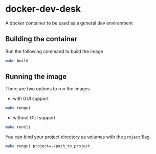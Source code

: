 # docker-dev-desk
A docker container to be used as a general dev environment

## Building the container
Run the following command to build the image
```bash
make build
```

## Running the image
There are two options to run the images
* with GUI support
```bash 
make rungui
```
* without GUI support
```bash
make runcli
```
You can bind your project directory as volumes with the `project` flag.
```bash
make rungui project=~/path_to_project
```
